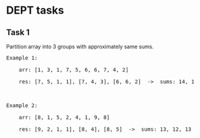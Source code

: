 # DEPT tasks

## Task 1

Partition array into 3 groups with approximately same sums.
<pre>
Example 1:<br>
    arr: [1, 3, 1, 7, 5, 6, 6, 7, 4, 2]<br>
    res: [7, 5, 1, 1], [7, 4, 3], [6, 6, 2]  ->  sums: 14, 14, 14<br>


Example 2:<br>
    arr: [8, 1, 5, 2, 4, 1, 9, 8]<br>
    res: [9, 2, 1, 1], [8, 4], [8, 5]  ->  sums: 13, 12, 13<br><br>
</pre>

